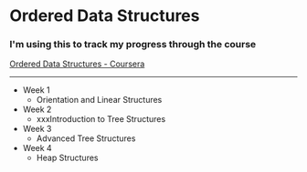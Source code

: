 # Ordered Data Structures
### I'm using this to track my progress through the course  
[Ordered Data Structures - Coursera](https://www.coursera.org/learn/cs-fundamentals-2)

---

- Week 1
  - Orientation and Linear Structures
- Week 2
  - xxxIntroduction to Tree Structures
- Week 3
  - Advanced Tree Structures
- Week 4
  - Heap Structures